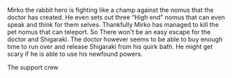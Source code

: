 Mirko the rabbit hero is fighting like a champ against the nomus that the doctor has created. He even sets out three “High end” nomus that can even speak and think for them selves. Thankfully Mirko has managed to kill the pet nomus that can teleport. So There won't be an easy escape for the doctor and Shigaraki. The doctor however seems to be able to buy enough time to run over and release Shigaraki from his quirk bath. He might get scary if he is able to use his newfound powers.

The support crew 